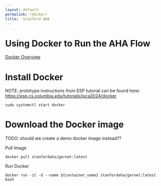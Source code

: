 ```yaml
---
layout: default
permalink: /docker/
title:  Stanford AHA
---
```

# Using Docker to Run the AHA Flow

[Docker Overview](https://docs.docker.com/guides/docker-overview/)

# Install Docker

NOTE: prototype instructions from ESP tutorial can be found here:
<https://esp.cs.columbia.edu/tutorials/isca2024/docker>

```
sudo systemctl start docker
```

# Download the Docker image

TODO: should we create a demo docker image instead??

Pull Image

```
docker pull stanfordaha/garnet:latest
```

Run Docker

```
docker run -it -d --name ${container_name} stanfordaha/garnet:latest bash
```
